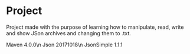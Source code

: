 # Project

Project made with the purpose of learning how to manipulate, read, write and show JSon archives and changing them to .txt. 


Maven 4.0.0\n
Json 20171018\n
JsonSimple 1.1.1
